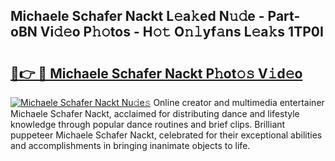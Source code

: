 ## Michaele Schafer Nackt L𝚎a𝚔ed N𝚞𝚍e - Part-oBN Vi𝚍𝚎o P𝚑𝚘tos - H𝚘𝚝 O𝚗𝚕yf𝚊ns L𝚎a𝚔s 1TP0I

# <h2><a href="http://kfea0p.oniu.top/?m=Michaele+Schafer+Nackt">🔗👉 🔴 Michaele Schafer Nackt P𝚑ot𝚘𝚜 V𝚒d𝚎o</a></h2>

[![Michaele Schafer Nackt Nu𝚍e𝚜](https://i.imgur.com/0qMVB7G.gif)](http://kfea0p.oniu.top/?m=Michaele+Schafer+Nackt)
Online creator and multimedia entertainer Michaele Schafer Nackt, acclaimed for distributing dance and lifestyle knowledge through popular dance routines and brief clips. Brilliant puppeteer Michaele Schafer Nackt, celebrated for their exceptional abilities and accomplishments in bringing inanimate objects to life.  
